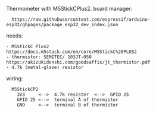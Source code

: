 Thermometer with M5StickCPlus2.
   board manager:
   
      https://raw.githubusercontent.com/espressif/arduino-esp32/ghpages/package_esp32_dev_index.json
   needs:

    - M5StickC Plus2                  https://docs.m5stack.com/en/core/M5StickC%20PLUS2
    - thermistor: SEMITEC/ 103JT-050  https://akizukidenshi.com/goodsaffix/jt_thermistor.pdf    
    - 4.7k (metal-glaze) resistor
   wiring:
   
      M5StickCP2
        3V3     <-->  4.7k resister  <-->  GPIO 25      
        GPIO 25 <-->  terminal A of thermistor      
        GND     <-->  terminal B of thermistor

   
